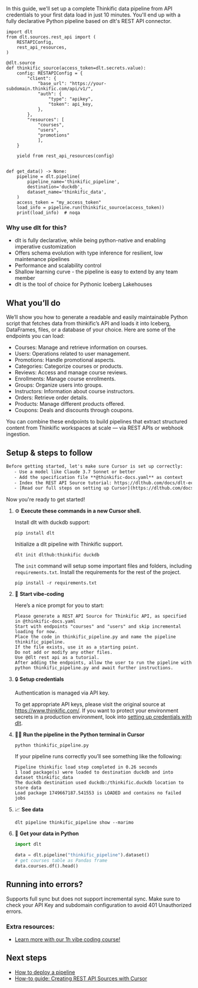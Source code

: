 In this guide, we'll set up a complete Thinkific data pipeline from API credentials to your first data load in just 10 minutes. You'll end up with a fully declarative Python pipeline based on dlt's REST API connector.

```python-outcome
import dlt
from dlt.sources.rest_api import (
    RESTAPIConfig,
    rest_api_resources,
)

@dlt.source
def thinkific_source(access_token=dlt.secrets.value):
    config: RESTAPIConfig = {
        "client": {
            "base_url": "https://your-subdomain.thinkific.com/api/v1/",
            "auth": {
                "type": "apikey",
                "token": api_key,
            },
        },
        "resources": [
            "courses",
            "users",
            "promotions"
            ],
    }

    yield from rest_api_resources(config)


def get_data() -> None:
    pipeline = dlt.pipeline(
        pipeline_name='thinkific_pipeline',
        destination='duckdb',
        dataset_name='thinkific_data', 
    )
    access_token = "my_access_token"
    load_info = pipeline.run(thinkific_source(access_token))
    print(load_info)  # noqa
```

### Why use dlt for this?

- dlt is fully declarative, while being python-native and enabling imperative customization
- Offers schema evolution with type inference for resilient, low maintenance pipelines
- Performance and scalability control
- Shallow learning curve - the pipeline is easy to extend by any team member
- dlt is the tool of choice for Pythonic Iceberg Lakehouses

## What you’ll do

We’ll show you how to generate a readable and easily maintainable Python script that fetches data from thinkific’s API and loads it into Iceberg, DataFrames, files, or a database of your choice. Here are some of the endpoints you can load:

- Courses: Manage and retrieve information on courses.
- Users: Operations related to user management.
- Promotions: Handle promotional aspects.
- Categories: Categorize courses or products.
- Reviews: Access and manage course reviews.
- Enrollments: Manage course enrollments.
- Groups: Organize users into groups.
- Instructors: Information about course instructors.
- Orders: Retrieve order details.
- Products: Manage different products offered.
- Coupons: Deals and discounts through coupons.

You can combine these endpoints to build pipelines that extract structured content from Thinkific workspaces at scale — via REST APIs or webhook ingestion.

## Setup & steps to follow

```default
Before getting started, let's make sure Cursor is set up correctly:
   - Use a model like Claude 3.7 Sonnet or better
   - Add the specification file **@thinkific-docs.yaml** as context
   - Index the REST API Source tutorial: https://dlthub.com/docs/dlt-ecosystem/verified-sources/rest_api/ and add it to context as **@dlt rest api**
   - [Read our full steps on setting up Cursor](https://dlthub.com/docs/dlt-ecosystem/llm-tooling/cursor-restapi#23-configuring-cursor-with-documentation)
```

Now you're ready to get started! 

1. ⚙️ **Execute these commands in a new Cursor shell.**
    
    Install dlt with duckdb support:
    ```shell
    pip install dlt
    ```

    Initialize a dlt pipeline with Thinkific support.
    ```shell
    dlt init dlthub:thinkific duckdb
    ```

    The `init` command will setup some important files and folders, including `requirements.txt`. Install the requirements for the rest of the project.
    ```shell
    pip install -r requirements.txt
    ```
    
2. 🤠 **Start vibe-coding**
    
    Here’s a nice prompt for you to start: 
    
    ```prompt
    Please generate a REST API Source for Thinkific API, as specified in @thinkific-docs.yaml 
    Start with endpoints "courses" and "users" and skip incremental loading for now. 
    Place the code in thinkific_pipeline.py and name the pipeline thinkific_pipeline. 
    If the file exists, use it as a starting point. 
    Do not add or modify any other files. 
    Use @dlt rest api as a tutorial. 
    After adding the endpoints, allow the user to run the pipeline with python thinkific_pipeline.py and await further instructions.
    ```

    
3. 🔒 **Setup credentials** 
    
    Authentication is managed via API key.
    
    To get appropriate API keys, please visit the original source at https://www.thinkific.com/.
    If you want to protect your environment secrets in a production environment, look into [setting up credentials with dlt](https://dlthub.com/docs/walkthroughs/add_credentials).
    
4. 🏃‍♀️ **Run the pipeline in the Python terminal in Cursor**
    
    ```shell
    python thinkific_pipeline.py
    ```
    
    If your pipeline runs correctly you’ll see something like the following:
    
    ```shell
    Pipeline thinkific load step completed in 0.26 seconds
    1 load package(s) were loaded to destination duckdb and into dataset thinkific_data
    The duckdb destination used duckdb:/thinkific.duckdb location to store data
    Load package 1749667187.541553 is LOADED and contains no failed jobs
    ```
    
5. 📈 **See data**
    
    ```shell
    dlt pipeline thinkific_pipeline show --marimo
    ```
    
6. 🐍 **Get your data in Python**
    
    ```python
    import dlt

   data = dlt.pipeline("thinkific_pipeline").dataset()
   # get courses table as Pandas frame
   data.courses.df().head()
    ```

## Running into errors?

Supports full sync but does not support incremental sync. Make sure to check your API Key and subdomain configuration to avoid 401 Unauthorized errors.

### Extra resources:

- [Learn more with our 1h vibe coding course!](https://www.youtube.com/watch?v=GGid70rnJuM)

## Next steps

- [How to deploy a pipeline](https://dlthub.com/docs/walkthroughs/deploy-a-pipeline)
- [How-to guide: Creating REST API Sources with Cursor](https://dlthub.com/docs/dlt-ecosystem/llm-tooling/cursor-restapi)